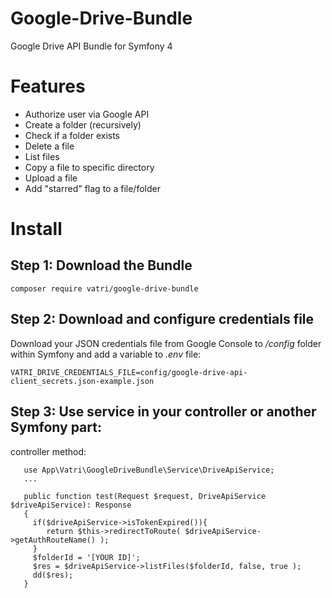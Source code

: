 # Google-Drive-Bundle
Google Drive API Bundle for Symfony 4

# Features

- Authorize user via Google API
- Create a folder (recursively)
- Check if a folder exists
- Delete a file
- List files
- Copy a file to specific directory
- Upload a file
- Add "starred" flag to a file/folder

# Install

## Step 1: Download the Bundle

`composer require vatri/google-drive-bundle`

## Step 2: Download and configure credentials file

Download your JSON credentials file from Google Console to _/config_ folder within Symfony and add a variable to _.env_ file:

  `VATRI_DRIVE_CREDENTIALS_FILE=config/google-drive-api-client_secrets.json-example.json`

## Step 3: Use service in your controller or another Symfony part:

controller method:

```
   use App\Vatri\GoogleDriveBundle\Service\DriveApiService;
   ...

   public function test(Request $request, DriveApiService $driveApiService): Response
   {
     if($driveApiService->isTokenExpired()){
        return $this->redirectToRoute( $driveApiService->getAuthRouteName() );
     }
     $folderId = '[YOUR ID]';
     $res = $driveApiService->listFiles($folderId, false, true );
     dd($res);
   }
```
